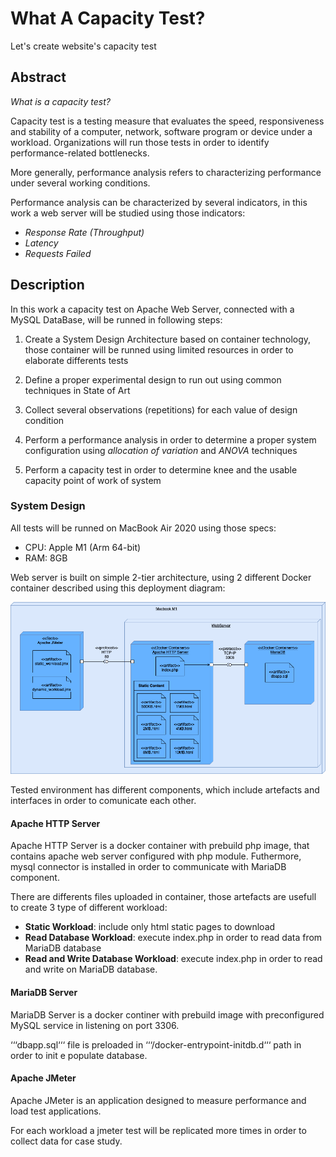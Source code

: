 # What A Capacity Test?
Let's create website's capacity test

## Abstract
*What is a capacity test?*

Capacity test is a testing measure that evaluates the speed, responsiveness and stability of a computer, network, software program or device under a workload. Organizations will run those tests in order to identify performance-related bottlenecks.

More generally, performance analysis refers to characterizing performance under several working conditions.

Performance analysis can be characterized by several indicators, in this work a web server will be studied using those indicators:

- *Response Rate (Throughput)*
- *Latency*
- *Requests Failed*

## Description

In this work a capacity test on Apache Web Server, connected with a MySQL DataBase, will be runned in following steps:

1. Create a System Design Architecture based on container technology, those container will be runned using limited resources in order to elaborate differents tests

2. Define a proper experimental design to run out using common techniques in State of Art

3. Collect several observations (repetitions) for each value of design condition

4. Perform a performance analysis in order to determine a proper system configuration using *allocation of variation* and *ANOVA* techniques

5. Perform a capacity test in order to determine knee and the usable capacity point of work of system

### System Design 

All tests will be runned on MacBook Air 2020 using those specs:

- CPU: Apple M1 (Arm 64-bit)
- RAM: 8GB

Web server is built on simple 2-tier architecture, using 2 different Docker container described using this deployment diagram:

![Deploy Diagram](./images/deploy.png)

Tested environment has different components, which include artefacts and interfaces in order to comunicate each other.

#### Apache HTTP Server 

Apache HTTP Server is a docker container with prebuild php image, that contains apache web server configured with php module. Futhermore, mysql connector is installed in order to communicate with MariaDB component.

There are differents files uploaded in container, those artefacts are usefull to create 3 type of different workload:

- **Static Workload**: include only html static pages to download
- **Read Database Workload**: execute index.php in order to read data from MariaDB database
- **Read and Write Database Workload**: execute index.php in order to read and write on MariaDB database.

#### MariaDB Server

MariaDB Server is a docker continer with prebuild image with preconfigured MySQL service in listening on port 3306.

‘‘‘dbapp.sql‘‘‘ file is preloaded in ‘‘‘/docker-entrypoint-initdb.d‘‘‘ path in order to init e populate database.

#### Apache JMeter

Apache JMeter is an application designed to measure performance and load test applications.

For each workload a jmeter test will be replicated more times in order to collect data for case study.
